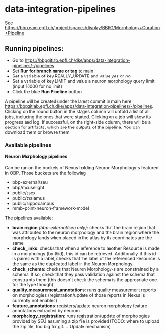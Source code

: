 # data-integration-pipelines

See https://bbpteam.epfl.ch/project/spaces/display/BBKG/Morphology+Curation+Pipeline


## Running pipelines: 
- Go to 
https://bbpgitlab.epfl.ch/dke/apps/data-integration-pipelines/-/pipelines
- Set **Run for branch name or tag** to main
- Set a variable of key REALLY_UPDATE and value *yes* or *no*
- Set a variable of key LIMIT and value a neuron morphology query limit (input 10000 for no limit)
- Click the blue **Run Pipeline** button


A pipeline will be created under the latest commit in main here https://bbpgitlab.epfl.ch/dke/apps/data-integration-pipelines/-/pipelines.
Clicking on the round button in the stages column will unfold a list of all jobs, including the ones that were started.
Clicking on a job will show its progress and log.
If successful, on the right-side column, there will be a section for artifacts, which are the outputs of the pipeline. 
You can download them or browse them
### Available pipelines
#### Neuron Morphology pipelines 
Can be ran on the buckets of Nexus holding Neuron Morphology-s featured in OBP. Those buckets are the following
- bbp-external/seu 
- bbp/mouselight
- public/sscx
- public/thalamus
- public/hippocampus
- mmb-point-neuron-framework-model

The pipelines available: 
- **brain region** *(bbp-external/seu only)*: checks that the brain region that was attributed to the neuron morphology and the brain region where the morphology lands when placed in the atlas by its coordinates are the same
- **check_links**: checks that when a reference to another Resource is made in a morphology (by @id), this id can be retrieved. Additonally, if this id is paired with a label, checks that the label of the referenced Resource is the same as the duplicated label in the Neuron Morphology.
- **check_schema**: checks that Neuron Morphology-s are constrained by a schema. If so, check that they pass validation against the schema that constraints them (this doesn't check the schema is the appropriate one for the type though)
- **quality_measurement_annotations**: runs quality measurement reports on morphologies (registration/update of those reports in Nexus is currently not enabled)
- **feature_annotations**: registers/update neuron morphology feature annotations extracted by neurom
- **morphology_registration**: runs registration/update of morphologies provided by SEU assuming a zip file is provided (TODO: where to upload the zip file, too big for git. + Update mechanism)

